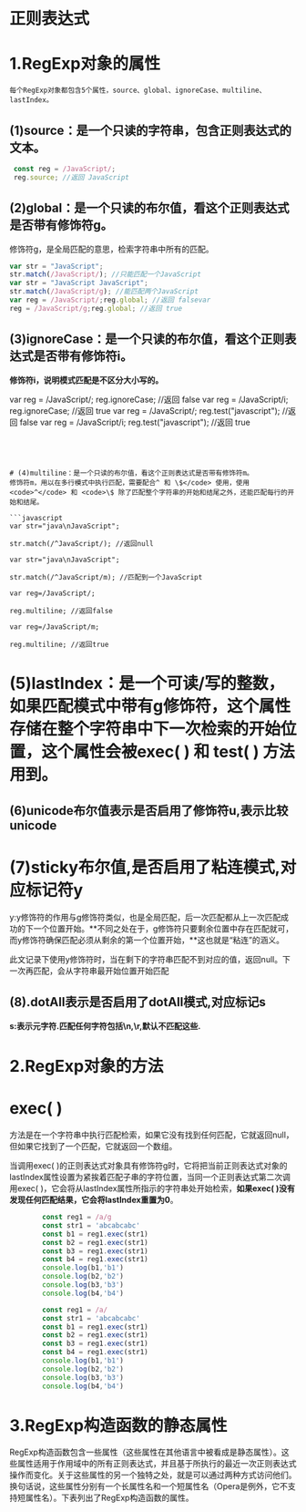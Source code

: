 # 正则表达式
# 1.RegExp对象的属性
```text
每个RegExp对象都包含5个属性，source、global、ignoreCase、multiline、lastIndex。
```

## (1)source：是一个只读的字符串，包含正则表达式的文本。
```javascript
 const reg = /JavaScript/;
 reg.source; //返回 JavaScript
```
## (2)global：是一个只读的布尔值，看这个正则表达式是否带有修饰符g。


修饰符g，是全局匹配的意思，检索字符串中所有的匹配。

```javascript
var str = "JavaScript";
str.match(/JavaScript/); //只能匹配一个JavaScript 
var str = "JavaScript JavaScript";
str.match(/JavaScript/g); //能匹配两个JavaScript 
var reg = /JavaScript/;reg.global; //返回 falsevar 
reg = /JavaScript/g;reg.global; //返回 true
```


## (3)ignoreCase：是一个只读的布尔值，看这个正则表达式是否带有修饰符i。


**修饰符i，说明模式匹配是不区分大小写的。**

<!-- ```javascript -->
var reg = /JavaScript/;
reg.ignoreCase; //返回 false
var reg = /JavaScript/i;
reg.ignoreCase; //返回 true
var reg = /JavaScript/;
reg.test("javascript"); //返回 false
var reg = /JavaScript/i;
reg.test("javascript"); //返回 true
```




# (4)multiline：是一个只读的布尔值，看这个正则表达式是否带有修饰符m。
修饰符m，用以在多行模式中执行匹配，需要配合^ 和 \$</code> 使用，使用<code>^</code> 和 <code>\$ 除了匹配整个字符串的开始和结尾之外，还能匹配每行的开始和结尾。

```javascript
var str="java\nJavaScript";
 
str.match(/^JavaScript/); //返回null
 
var str="java\nJavaScript";
 
str.match(/^JavaScript/m); //匹配到一个JavaScript
 
var reg=/JavaScript/;
 
reg.multiline; //返回false
 
var reg=/JavaScript/m;
 
reg.multiline; //返回true
```


# (5)lastIndex：是一个可读/写的整数，如果匹配模式中带有g修饰符，这个属性存储在整个字符串中下一次检索的开始位置，这个属性会被exec( ) 和 test( ) 方法用到。


## (6)unicode布尔值表示是否启用了修饰符u,表示比较unicode
# (7)sticky布尔值,是否启用了粘连模式,对应标记符y
y:y修饰符的作用与g修饰符类似，也是全局匹配，后一次匹配都从上一次匹配成功的下一个位置开始。**不同之处在于，g修饰符只要剩余位置中存在匹配就可，而y修饰符确保匹配必须从剩余的第一个位置开始，**这也就是“粘连”的涵义。

此文记录下使用y修饰符时，当在剩下的字符串匹配不到对应的值，返回null。下一次再匹配，会从字符串最开始位置开始匹配

## (8).dotAll表示是否启用了dotAll模式,对应标记s
**s:表示元字符.匹配任何字符包括\\n,\\r,默认不匹配这些.**

# 2.RegExp对象的方法
# exec( )
方法是在一个字符串中执行匹配检索，如果它没有找到任何匹配，它就返回null，但如果它找到了一个匹配，它就返回一个数组。

当调用exec( )的正则表达式对象具有修饰符g时，它将把当前正则表达式对象的lastIndex属性设置为紧挨着匹配子串的字符位置，当同一个正则表达式第二次调用exec( )，它会将从lastIndex属性所指示的字符串处开始检索，**如果exec( )没有发现任何匹配结果，它会将lastIndex重置为0**。

```javascript
        const reg1 = /a/g
        const str1 = 'abcabcabc'
        const b1 = reg1.exec(str1)
        const b2 = reg1.exec(str1)
        const b3 = reg1.exec(str1)
        const b4 = reg1.exec(str1)
        console.log(b1,'b1')
        console.log(b2,'b2')
        console.log(b3,'b3')
        console.log(b4,'b4')
```
<!-- ![image](images/QvalVTdL2HrM6RPVworE-obZh-dj8lqcVGq061_CE-o.png) -->

```javascript
        const reg1 = /a/
        const str1 = 'abcabcabc'
        const b1 = reg1.exec(str1)
        const b2 = reg1.exec(str1)
        const b3 = reg1.exec(str1)
        const b4 = reg1.exec(str1)
        console.log(b1,'b1')
        console.log(b2,'b2')
        console.log(b3,'b3')
        console.log(b4,'b4')
```
<!-- ![image](images/H9RMYCYX5aYfwGKSriBewY16q4SR2pq1p7GRNRmpXjw.png) -->

# 3.RegExp构造函数的静态属性
RegExp构造函数包含一些属性（这些属性在其他语言中被看成是静态属性）。这些属性适用于作用域中的所有正则表达式，并且基于所执行的最近一次正则表达式操作而变化。关于这些属性的另一个独特之处，就是可以通过两种方式访问他们。换句话说，这些属性分别有一个长属性名和一个短属性名（Opera是例外，它不支持短属性名）。下表列出了RegExp构造函数的属性。

<!-- ![image](images/jxSdf8Kpbl7-nERGT5isQj9YRYQXwVyMZ6eEizIjs0Y.png) -->

